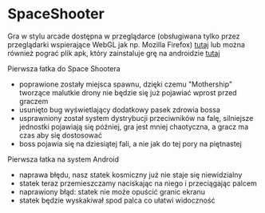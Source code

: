 # SpaceShooter

Gra w stylu arcade dostępna w przeglądarce (obsługiwana tylko przez przeglądarki wspierające WebGL jak np. Mozilla Firefox) [tutaj](http://noform.pl/jentszej/build/spaceshooter.html) lub można również pograć plik apk, który zainstaluje grę na androidzie [tutaj](http://www50.zippyshare.com/v/1SWHr8R5/file.html)


Pierwsza łatka do Space Shootera
* poprawione zostały miejsca spawnu, dzięki czemu "Mothership" tworzące malutkie drony nie będzie się już pojawiać wprost przed graczem
* usunięto bug wyświetlający dodatkowy pasek zdrowia bossa
* usprawniony został system dystrybucji przeciwników na falę, silniejsze jednostki pojawiają się później, gra jest mniej chaotyczna, a gracz ma czas aby się dostosować
* boss pojawia się na dziesiątej fali, a nie jak do tej pory na piętnastej

Pierwsza łatka na system Android
* naprawa błędu, nasz statek kosmiczny już nie staje się niewidzialny
* statek teraz przemieszczamy naciskając na niego i przeciągając palcem
* naprawiony błąd: statek nie może opuścić granic ekranu
* statek będzie wyskakiwał spod palca co ułatwi widoczność
